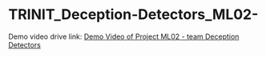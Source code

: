 # TRINIT_Deception-Detectors_ML02-

Demo video drive link: <a href="[url](https://drive.google.com/file/d/1nLFzBqHMvzP3lZLzzKDa6us521yZNRyW/view?usp=sharing)https://drive.google.com/file/d/1nLFzBqHMvzP3lZLzzKDa6us521yZNRyW/view?usp=sharing">Demo Video of Project ML02 - team Deception Detectors</a>
